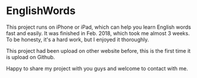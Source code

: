 # EnglishWords
This project runs on iPhone or iPad, which can help you learn English words fast and easily. It was finished in Feb. 2018, which took me almost 3 weeks. To be honesty, it's a hard work, but I enjoyed it thoroughly.

This project had been upload on other website before, this is the first time it is upload on Github. 

Happy to share my project with you guys and welcome to contact with me.
